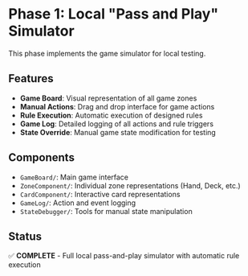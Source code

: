 # Phase 1: Local "Pass and Play" Simulator

This phase implements the game simulator for local testing.

## Features

- **Game Board**: Visual representation of all game zones
- **Manual Actions**: Drag and drop interface for game actions
- **Rule Execution**: Automatic execution of designed rules
- **Game Log**: Detailed logging of all actions and rule triggers
- **State Override**: Manual game state modification for testing

## Components

- `GameBoard/`: Main game interface
- `ZoneComponent/`: Individual zone representations (Hand, Deck, etc.)
- `CardComponent/`: Interactive card representations
- `GameLog/`: Action and event logging
- `StateDebugger/`: Tools for manual state manipulation

## Status

✅ **COMPLETE** - Full local pass-and-play simulator with automatic rule execution